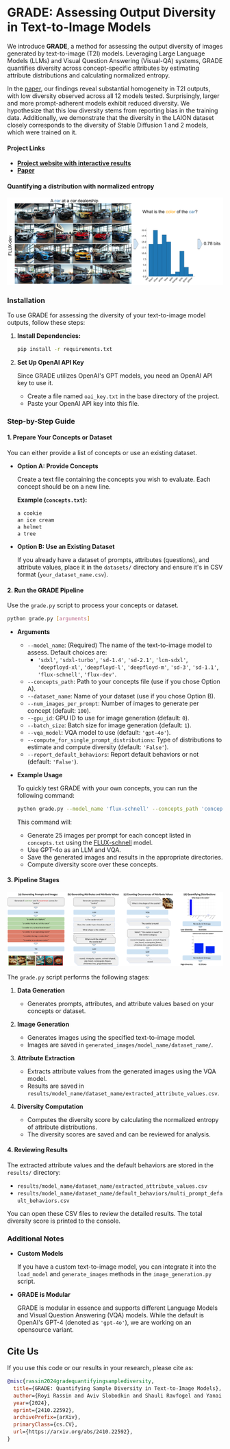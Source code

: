 # GRADE: Assessing Output Diversity in Text-to-Image Models

We introduce **GRADE**, a method for assessing the output diversity of images generated by text-to-image (T2I) models. Leveraging Large Language Models (LLMs) and Visual Question Answering (Visual-QA) systems, GRADE quantifies diversity across concept-specific attributes by estimating attribute distributions and calculating normalized entropy.

In the [paper](https://arxiv.org/abs/2410.22592), our findings reveal substantial homogeneity in T2I outputs, with low diversity observed across all 12 models tested. Surprisingly, larger and more prompt-adherent models exhibit reduced diversity. We hypothesize that this low diversity stems from reporting bias in the training data. Additionally, we demonstrate that the diversity in the LAION dataset closely corresponds to the diversity of Stable Diffusion 1 and 2 models, which were trained on it.

#### Project Links

- [**Project website with interactive results**](https://royira.github.io/GRADE/)
- [**Paper**](https://arxiv.org/abs/2410.22592)
  
#### Quantifying a distribution with normalized entropy

![Diversity Example](static/images/diversity_score.png)


### Installation

To use GRADE for assessing the diversity of your text-to-image model outputs, follow these steps:


1. **Install Dependencies:**

    ```bash
    pip install -r requirements.txt
    ```

2. **Set Up OpenAI API Key**

   Since GRADE utilizes OpenAI's GPT models, you need an OpenAI API key to use it.

   - Create a file named `oai_key.txt` in the base directory of the project.
   - Paste your OpenAI API key into this file.


### Step-by-Step Guide

#### 1. Prepare Your Concepts or Dataset

You can either provide a list of concepts or use an existing dataset.

- **Option A: Provide Concepts**

  Create a text file containing the concepts you wish to evaluate. Each concept should be on a new line.

  **Example (`concepts.txt`):**

  ```
  a cookie
  an ice cream
  a helmet
  a tree
  ```

- **Option B: Use an Existing Dataset**

  If you already have a dataset of prompts, attributes (questions), and attribute values, place it in the `datasets/` directory and ensure it's in CSV format (`your_dataset_name.csv`).

#### 2. Run the GRADE Pipeline

Use the `grade.py` script to process your concepts or dataset.

  ```bash
  python grade.py [arguments]
  ```

- **Arguments**

  - `--model_name`: (Required) The name of the text-to-image model to assess. Default choices are:
    - `'sdxl'`, `'sdxl-turbo'`, `'sd-1.4'`, `'sd-2.1'`, `'lcm-sdxl'`, `'deepfloyd-xl'`, `'deepfloyd-l'`, `'deepfloyd-m'`, `'sd-3'`, `'sd-1.1'`, `'flux-schnell'`, `'flux-dev'`.
  - `--concepts_path`: Path to your concepts file (use if you chose Option A).
  - `--dataset_name`: Name of your dataset (use if you chose Option B).
  - `--num_images_per_prompt`: Number of images to generate per concept (default: `100`).
  - `--gpu_id`: GPU ID to use for image generation (default: `0`).
  - `--batch_size`: Batch size for image generation (default: `1`).
  - `--vqa_model`: VQA model to use (default: `'gpt-4o'`).
  - `--compute_for_single_prompt_distributions`: Type of distributions to estimate and compute diversity (default: `'False'`).
  - `--report_default_behaviors`: Report default behaviors or not (default: `'False'`).
  
- **Example Usage**

  To quickly test GRADE with your own concepts, you can run the following command:

  ```bash
  python grade.py --model_name 'flux-schnell' --concepts_path 'concepts.txt' --num_images_per_prompt 25
  ```

  This command will:

  - Generate 25 images per prompt for each concept listed in `concepts.txt` using the [FLUX-schnell](https://huggingface.co/black-forest-labs/FLUX.1-schnell) model.
  - Use GPT-4o as an LLM and VQA.
  - Save the generated images and results in the appropriate directories.
  - Compute diversity score over these concepts.



#### 3. Pipeline Stages
![GRADE pipeline](static/images/pipeline_fig.png)

The `grade.py` script performs the following stages:

1. **Data Generation**

   - Generates prompts, attributes, and attribute values based on your concepts or dataset.

2. **Image Generation**

   - Generates images using the specified text-to-image model.
   - Images are saved in `generated_images/model_name/dataset_name/`.

3. **Attribute Extraction**

   - Extracts attribute values from the generated images using the VQA model.
   - Results are saved in `results/model_name/dataset_name/extracted_attribute_values.csv`.

4. **Diversity Computation**

   - Computes the diversity score by calculating the normalized entropy of attribute distributions.
   - The diversity scores are saved and can be reviewed for analysis.

#### 4. Reviewing Results

The extracted attribute values and the default behaviors are stored in the `results/` directory:

- `results/model_name/dataset_name/extracted_attribute_values.csv`
- `results/model_name/dataset_name/default_behaviors/multi_prompt_default_behaviors.csv`
  
You can open these CSV files to review the detailed results.
The total diversity score is printed to the console.

### Additional Notes

- **Custom Models**

  If you have a custom text-to-image model, you can integrate it into the `load_model` and `generate_images` methods in the `image_generation.py` script.

- **GRADE is Modular**

  GRADE is modular in essence and supports different Language Models and Visual Question Answering (VQA) models. While the default is OpenAI's GPT-4 (denoted as `'gpt-4o'`), we are working on an opensource variant.

## Cite Us

If you use this code or our results in your research, please cite as:

```bibtex
@misc{rassin2024gradequantifyingsamplediversity,
  title={GRADE: Quantifying Sample Diversity in Text-to-Image Models}, 
  author={Royi Rassin and Aviv Slobodkin and Shauli Ravfogel and Yanai Elazar and Yoav Goldberg},
  year={2024},
  eprint={2410.22592},
  archivePrefix={arXiv},
  primaryClass={cs.CV},
  url={https://arxiv.org/abs/2410.22592}, 
}
```




